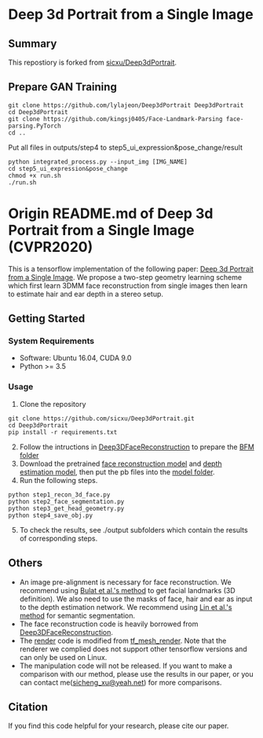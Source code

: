 # Deep 3d Portrait from a Single Image

## Summary

This repostiory is forked from [sicxu/Deep3dPortrait](https://github.com/sicxu/Deep3dPortrait).

## Prepare GAN Training

```
git clone https://github.com/lylajeon/Deep3dPortrait Deep3dPortrait
cd Deep3dPortrait
git clone https://github.com/kingsj0405/Face-Landmark-Parsing face-parsing.PyTorch
cd ..
```
Put all files in outputs/step4 to step5_ui_expression&pose_change/result

```
python integrated_process.py --input_img [IMG_NAME]
cd step5_ui_expression&pose_change
chmod +x run.sh
./run.sh
```

# Origin README.md of Deep 3d Portrait from a Single Image (CVPR2020)
This is a tensorflow implementation of the following paper: [Deep 3d Portrait from a Single Image](https://arxiv.org/abs/2004.11598). We propose a two-step geometry learning scheme which first learn 3DMM face reconstruction from single images then learn to estimate hair and ear depth in a stereo setup.

## Getting Started
### System Requirements
- Software: Ubuntu 16.04, CUDA 9.0
- Python  >= 3.5
### Usage
1. Clone the repository
```
git clone https://github.com/sicxu/Deep3dPortrait.git
cd Deep3dPortrait
pip install -r requirements.txt
```
2. Follow the intructions in [Deep3DFaceReconstruction](https://github.com/microsoft/Deep3DFaceReconstruction) to prepare the [BFM folder](/BFM)
3. Download the pretrained [face reconstruction model](https://drive.google.com/file/d/1fPsvLKghlCK8rknb9GPiKwIq9HIqWWwV/view?usp=sharing) and [depth estimation model](https://drive.google.com/file/d/1QUSK4k6ZONOZWpph9GHW0VGAiKFggEU5/view?usp=sharing), then put the pb files into the [model folder](model).
4. Run the following steps.

```
python step1_recon_3d_face.py
python step2_face_segmentation.py
python step3_get_head_geometry.py
python step4_save_obj.py
```

5. To check the results, see ./output subfolders which contain the results of corresponding steps.
   
## Others
- An image pre-alignment is necessary for face reconstruction. We recommend using [Bulat et al.'s method](https://github.com/1adrianb/2D-and-3D-face-alignment) to get facial landmarks (3D definition). We also need to use the masks of face,  hair and ear as input to the depth estimation network. We recommend using [Lin et al.'s method](https://arxiv.org/pdf/1906.01342.pdf) for semantic segmentation.
- The face reconstruction code is heavily borrowed from [Deep3DFaceReconstruction](https://github.com/microsoft/Deep3DFaceReconstruction).
- The [render](utils/render) code is modified from [tf_mesh_render](https://github.com/google/tf_mesh_renderer/tree/ba27ea1798f6ee8d03ddbc52f42ab4241f9328bb). Note that the renderer we complied does not support other tensorflow versions and can only be used on Linux.
- The manipulation code will not be released. If you want to make a comparison with our method, please use the results in our paper, or you can contact me(sicheng_xu@yeah.net) for more comparisons.

## Citation
If you find this code helpful for your research, please cite our paper.